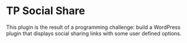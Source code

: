 # TP Social Share

This plugin is the result of a programming challenge: build a WordPress plugin that displays social sharing links with some user defined options.

